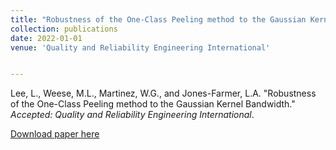 ```yaml
---
title: "Robustness of the One-Class Peeling method to the Gaussian Kernel Bandwidth"
collection: publications
date: 2022-01-01
venue: 'Quality and Reliability Engineering International'


---
```

Lee, L., Weese, M.L., Martinez, W.G., and Jones-Farmer, L.A. &quot;Robustness of the One-Class Peeling method to the Gaussian Kernel Bandwidth.&quot; 
<i>Accepted: Quality and Reliability Engineering International</i>. 

[Download paper here](http://weeseml.github.io/files/lee_et_al_submitted.pdf)
